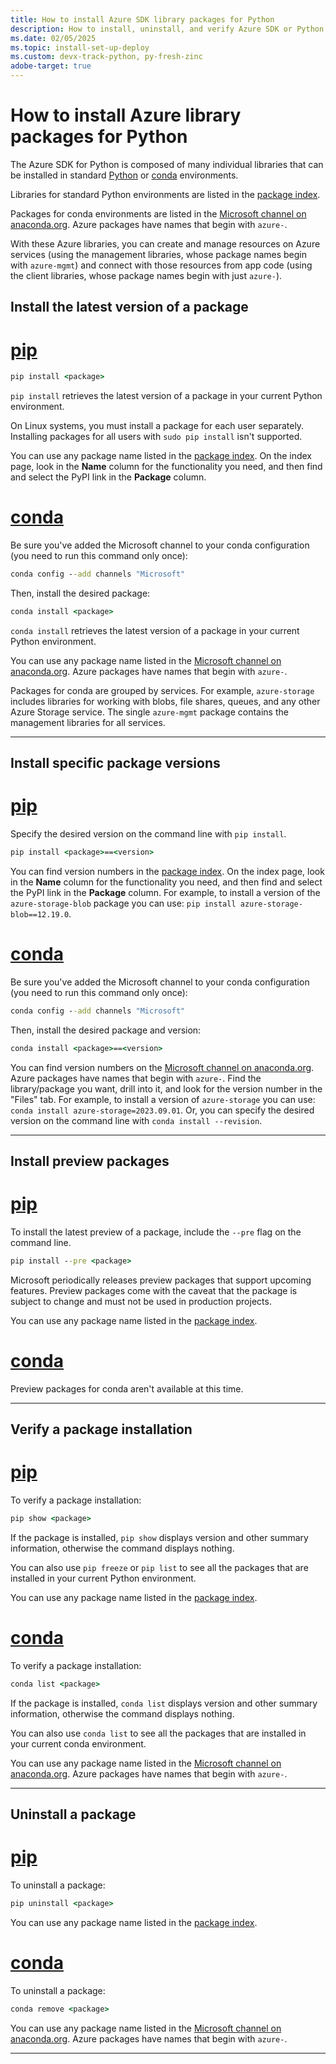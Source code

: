 ```yaml
---
title: How to install Azure SDK library packages for Python
description: How to install, uninstall, and verify Azure SDK or Python libraries using pip and conda. Includes details on installing specific versions and preview packages.
ms.date: 02/05/2025
ms.topic: install-set-up-deploy
ms.custom: devx-track-python, py-fresh-zinc
adobe-target: true
---
```


# How to install Azure library packages for Python

The Azure SDK for Python is composed of many individual libraries that can be installed in standard [Python](https://docs.python.org/3/library/venv.html) or [conda](https://docs.conda.io/projects/conda/en/latest/user-guide/concepts/environments.html) environments.

Libraries for standard Python environments are listed in the [package index](azure-sdk-library-package-index.md).

Packages for conda environments are listed in the [Microsoft channel on anaconda.org](https://anaconda.org/microsoft/repo). Azure packages have names that begin with `azure-`.

With these Azure libraries, you can create and manage resources on Azure services (using the management libraries, whose package names begin with `azure-mgmt`) and connect with those resources from app code (using the client libraries, whose package names begin with just `azure-`).

## Install the latest version of a package

# [pip](#tab/pip)

```cmd
pip install <package>
```

`pip install` retrieves the latest version of a package in your current Python environment.

On Linux systems, you must install a package for each user separately. Installing packages for all users with `sudo pip install` isn't supported.

You can use any package name listed in the [package index](azure-sdk-library-package-index.md). On the index page, look in the **Name** column for the functionality you need, and then find and select the PyPI link in the **Package** column.

# [conda](#tab/conda)

Be sure you've added the Microsoft channel to your conda configuration (you need to run this command only once):

```cmd
conda config --add channels "Microsoft"
```

Then, install the desired package:

```cmd
conda install <package>
```

`conda install` retrieves the latest version of a package in your current Python environment.

You can use any package name listed in the [Microsoft channel on anaconda.org](https://anaconda.org/microsoft/repo). Azure packages have names that begin with `azure-`.

Packages for conda are grouped by services. For example, `azure-storage` includes libraries for working with blobs, file shares, queues, and any other Azure Storage service. The single `azure-mgmt` package contains the management libraries for all services.

---

## Install specific package versions

# [pip](#tab/pip)

Specify the desired version on the command line with `pip install`.

```cmd
pip install <package>==<version>
```

You can find version numbers in the [package index](azure-sdk-library-package-index.md). On the index page, look in the **Name** column for the functionality you need, and then find and select the PyPI link in the **Package** column. For example, to install a version of the `azure-storage-blob` package you can use: `pip install azure-storage-blob==12.19.0`.

# [conda](#tab/conda)

Be sure you've added the Microsoft channel to your conda configuration (you need to run this command only once):

```cmd
conda config --add channels "Microsoft"
```

Then, install the desired package and version:

```cmd
conda install <package>==<version>
```

You can find version numbers on the [Microsoft channel on anaconda.org](https://anaconda.org/microsoft/repo). Azure packages have names that begin with `azure-`. Find the library/package you want, drill into it, and look for the version number in the "Files" tab. For example, to install a version of `azure-storage` you can use: `conda install azure-storage=2023.09.01`. Or, you can specify the desired version on the command line with `conda install --revision`.

---

## Install preview packages

# [pip](#tab/pip)

To install the latest preview of a package, include the `--pre` flag on the command line.

```cmd
pip install --pre <package>
```

Microsoft periodically releases preview packages that support upcoming features. Preview packages come with the caveat that the package is subject to change and must not be used in production projects.

You can use any package name listed in the [package index](azure-sdk-library-package-index.md).

# [conda](#tab/conda)

Preview packages for conda aren't available at this time.

---

## Verify a package installation

# [pip](#tab/pip)

To verify a package installation:

```cmd
pip show <package>
```

If the package is installed, `pip show` displays version and other summary information, otherwise the command displays nothing.

You can also use `pip freeze` or `pip list` to see all the packages that are installed in your current Python environment.

You can use any package name listed in the [package index](azure-sdk-library-package-index.md).

# [conda](#tab/conda)

To verify a package installation:

```cmd
conda list <package>
```

If the package is installed, `conda list` displays version and other summary information, otherwise the command displays nothing.

You can also use `conda list` to see all the packages that are installed in your current conda environment.

You can use any package name listed in the [Microsoft channel on anaconda.org](https://anaconda.org/microsoft/repo). Azure packages have names that begin with `azure-`.

---

## Uninstall a package

# [pip](#tab/pip)

To uninstall a package:

```cmd
pip uninstall <package>
```

You can use any package name listed in the [package index](azure-sdk-library-package-index.md).

# [conda](#tab/conda)

To uninstall a package:

```cmd
conda remove <package>
```

You can use any package name listed in the [Microsoft channel on anaconda.org](https://anaconda.org/microsoft/repo). Azure packages have names that begin with `azure-`.

---
